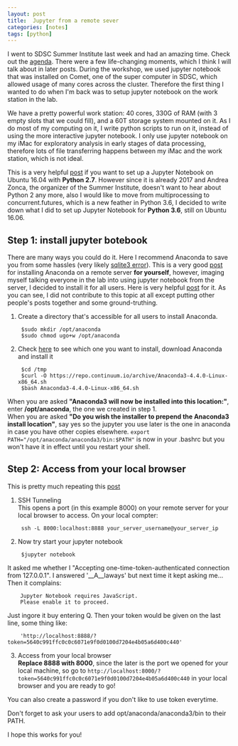 ```yaml
---
layout: post
title:  Jupyter from a remote sever
categories: [notes]
tags: [python]
---
```


I went to SDSC Summer Institute last week and had an amazing time. Check out the [agenda](http://si17.sdsc.edu/agenda/). There were a few life-changing moments, which I think I will talk about in later posts. During the workshop, we used jupyter notebook that was installed on Comet, one of the super computer in SDSC, which allowed usage of many cores across the cluster. Therefore the first thing I wanted to do when I'm back was to setup jupyter notebook on the work station in the lab.  


We have a pretty powerful work station: 40 cores, 330G of RAM (with 3 empty slots that we could fill), and a 60T storage system mounted on it. As I do most of my computing on it, I write python scripts to run on it, instead of using the more interactive jupyter notebook. I only use jupyter notebook on my iMac for exploratory analysis in early stages of data processing, therefore lots of file transferring happens between my iMac and the work station, which is not ideal.

This is a very helpful [post](https://www.digitalocean.com/community/tutorials/how-to-set-up-a-jupyter-notebook-to-run-ipython-on-ubuntu-16-04) if you want to set up a Jupyter Notebook on Ubuntu 16.04 with __Python 2.7__. However since it is already 2017 and Andrea Zonca, the organizer of the Summer Institute, doesn't want to hear about Python 2 any more, also I would like to move from multiprocessing to concurrent.futures, which is a new feather in Python 3.6, I decided to write down what I did to set up Jupyter Notebook for __Python 3.6__, still on Ubuntu 16.06. 

## Step 1: install jupyter botebook

There are many ways you could do it. Here I recommend Anaconda to save you from some hassles (very likely [sqlite3 error](https://stackoverflow.com/questions/42766063/python3-6-import-sqlite3-error)). This is a very good [post](https://www.digitalocean.com/community/tutorials/how-to-install-the-anaconda-python-distribution-on-ubuntu-16-04) for installing Anaconda on a remote server __for yourself__, however, imaging myself talking everyone in the lab into using jupyter notebook from the server, I decided to install it for all users. Here is very helpful [post](https://stackoverflow.com/questions/27263620/how-to-install-anaconda-python-for-all-users) for it. As you can see, I did not contribute to this topic at all except putting other people's posts together and some ground-truthing.

1. Create a directory that's accessible for all users to install Anaconda.

		$sudo mkdir /opt/anaconda 
		$sudo chmod ugo+w /opt/anaconda  

2. Check [here](https://repo.continuum.io/archive/) to see which one you want to install, download Anaconda and install it

		$cd /tmp
		$curl -O https://repo.continuum.io/archive/Anaconda3-4.4.0-Linux-x86_64.sh
		$bash Anaconda3-4.4.0-Linux-x86_64.sh
When you are asked __"Anaconda3 will now be installed into this location:"__, enter __/opt/anaconda__, the one we created in step 1.  
When you are asked __"Do you wish the installer to prepend the Anaconda3 install location"__, say yes so the jupyter you use later is the one in anaconda in case you have other copies elsewhere. `export PATH="/opt/anaconda/anaconda3/bin:$PATH"` is now in your .bashrc but you won't have it in effect until you restart your shell.

## Step 2: Access from your local browser 
This is pretty much repeating this [post](https://www.digitalocean.com/community/tutorials/how-to-set-up-a-jupyter-notebook-to-run-ipython-on-ubuntu-16-04)  

1. SSH Tunneling  
This opens a port (in this example 8000) on your remote server for your local browser to access. On your local compter:
  
		ssh -L 8000:localhost:8888 your_server_username@your_server_ip
2. Now try start your jupyter notebook  

		$jupyter notebook
It asked me whether I "Accepting one-time-token-authenticated connection from 127.0.0.1". I answered '__A__laways' but next time it kept asking me... Then it complains:

		Jupyter Notebook requires JavaScript.
   		Please enable it to proceed.
Just ingore it buy entering Q. Then your token would be given on the last line, some thing like:

		'http://localhost:8888/?token=5640c991ffc0c0c6071e9f0d0100d7204e4b05a6d400c440'
		
3. Access from your local browser  
__Replace 8888 with 8000__, since the later is the port we opened for your local machine, so go to `http://localhost:8000/?token=5640c991ffc0c0c6071e9f0d0100d7204e4b05a6d400c440` in your local browser and you are ready to go!

You can also create a password if you don't like to use token everytime. 

Don't forget to ask your users to add opt/anaconda/anaconda3/bin to their PATH.

I hope this works for you!


